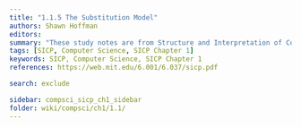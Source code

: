 ```yaml
---
title: "1.1.5 The Substitution Model"
authors: Shawn Hoffman
editors: 
summary: "These study notes are from Structure and Interpretation of Computer Programs - 2nd Edition (MIT Electrical Engineering and Computer Science) by Abelson, H. and Sussman, G."
tags: [SICP, Computer Science, SICP Chapter 1]
keywords: SICP, Computer Science, SICP Chapter 1
references: https://web.mit.edu/6.001/6.037/sicp.pdf

search: exclude

sidebar: compsci_sicp_ch1_sidebar
folder: wiki/compsci/ch1/1.1/
---
```


